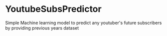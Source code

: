 # YoutubeSubsPredictor
Simple Machine learning model to predict any youtuber's future subscribers by providing previous years dataset
